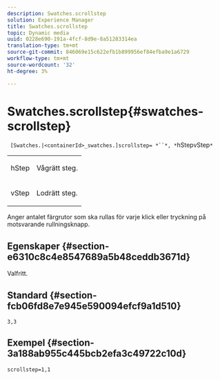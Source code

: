 ```yaml
---
description: Swatches.scrollstep
solution: Experience Manager
title: Swatches.scrollstep
topic: Dynamic media
uuid: 0228e690-191a-4fcf-8d9e-8a51283314ea
translation-type: tm+mt
source-git-commit: 846069e15c622efb1b899956ef84efba9e1a6729
workflow-type: tm+mt
source-wordcount: '32'
ht-degree: 3%

---
```



# Swatches.scrollstep{#swatches-scrollstep}

` [Swatches.|<containerId>_swatches.]scrollstep= *``*, *`hStepvStep`*`

<table id="table_DC890B3CAB6847318081AC74424147B9"> 
 <tbody> 
  <tr> 
   <td> <p> <span class="codeph"> <span class="varname"> hStep</span> </span> </p> </td> 
   <td> <p>Vågrätt steg. </p> </td> 
  </tr> 
  <tr> 
   <td> <p> <span class="codeph"> <span class="varname"> vStep</span> </span> </p> </td> 
   <td> <p>Lodrätt steg. </p> </td> 
  </tr> 
 </tbody> 
</table>

Anger antalet färgrutor som ska rullas för varje klick eller tryckning på motsvarande rullningsknapp.

## Egenskaper {#section-e6310c8c4e8547689a5b48ceddb3671d}

Valfritt.

## Standard {#section-fcb06fd8e7e945e590094efcf9a1d510}

`3,3`

## Exempel {#section-3a188ab955c445bcb2efa3c49722c10d}

`scrollstep=1,1`
